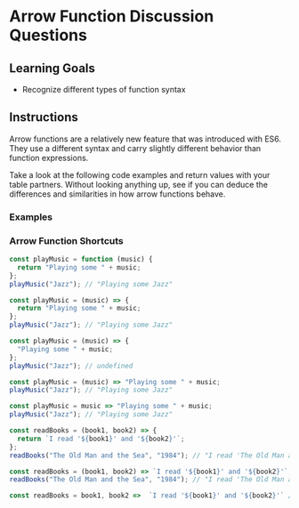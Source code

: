 # Arrow Function Discussion Questions

## Learning Goals

- Recognize different types of function syntax

## Instructions

Arrow functions are a relatively new feature that was introduced with ES6.
They use a different syntax and carry slightly different behavior than
function expressions.

Take a look at the following code examples and return values with your table
partners. Without looking anything up, see if you can deduce the differences
and similarities in how arrow functions behave.

### Examples

### Arrow Function Shortcuts

```js
const playMusic = function (music) {
  return "Playing some " + music;
};
playMusic("Jazz"); // "Playing some Jazz"
```

```js
const playMusic = (music) => {
  return "Playing some " + music;
};
playMusic("Jazz"); // "Playing some Jazz"
```

```js
const playMusic = (music) => {
  "Playing some " + music;
};
playMusic("Jazz"); // undefined
```

```js
const playMusic = (music) => "Playing some " + music;
playMusic("Jazz"); // "Playing some Jazz"
```

```js
const playMusic = music => "Playing some " + music;
playMusic("Jazz"); // "Playing some Jazz"
```

```js
const readBooks = (book1, book2) => {
  return `I read '${book1}' and '${book2}'`;
};
readBooks("The Old Man and the Sea", "1984"); // "I read 'The Old Man and the Sea' and '1984'"
```

```js
const readBooks = (book1, book2) => `I read '${book1}' and '${book2}'`;
readBooks("The Old Man and the Sea", "1984"); // "I read 'The Old Man and the Sea' and '1984'"
```

```js
const readBooks = book1, book2 =>  `I read '${book1}' and '${book2}'` // Syntax Error
```
